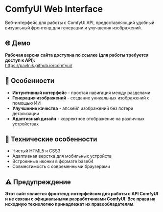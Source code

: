 # ComfyUI Web Interface

Веб-интерфейс для работы с ComfyUI API, предоставляющий удобный визуальный фронтенд для генерации и улучшения изображений.

## 🌐 Демо

**Рабочая версия сайта доступна по ссылке (для работы требуется доступ к API):**  
https://pavlnik.github.io/comfyui/

## 🌟 Особенности

- **Интуитивный интерфейс** - простая навигация между разделами
- **Генерация изображений** - создание уникальных изображений с помощью ИИ
- **Улучшение качества** - апскейл изображений без потери детализации
- **Адаптивный дизайн** - корректное отображение на различных устройствах

## 🔧 Технические особенности

- Чистый HTML5 и CSS3
- Адаптивная верстка для мобильных устройств
- Встроенные иконки в формате base64
- Совместимость с современными браузерами

## ⚠️ Предупреждение

**Этот сайт является фронтенд-интерфейсом для работы с API ComfyUI и не связан с официальными разработчиками ComfyUI. Все права на исходную технологию принадлежат их правообладателям.**
